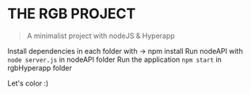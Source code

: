 # THE RGB PROJECT
> A minimalist project with nodeJS & Hyperapp

Install dependencies in each folder with -> npm install
Run nodeAPI with `node server.js` in nodeAPI folder
Run the application `npm start` in rgbHyperapp folder

Let's color :)